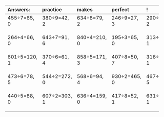 | Answers: | practice | makes | perfect | ! |
| :--- | :--- | :--- | :--- | :--- |
| 455÷7=65, 0 | 380÷9=42, 2 | 634÷8=79, 2 | 246÷9=27, 3 | 290÷9=32, 2 | 
|   |   |   |   |   | 
|   |   |   |   |   | 
|   |   |   |   |   | 
| 264÷4=66, 0 | 643÷7=91, 6 | 840÷4=210, 0 | 195÷3=65, 0 | 313÷3=104, 1 | 
|   |   |   |   |   | 
|   |   |   |   |   | 
|   |   |   |   |   | 
| 601÷5=120, 1 | 370÷6=61, 4 | 858÷5=171, 3 | 407÷8=50, 7 | 316÷9=35, 1 | 
|   |   |   |   |   | 
|   |   |   |   |   | 
|   |   |   |   |   | 
| 473÷6=78, 5 | 544÷2=272, 0 | 568÷6=94, 4 | 930÷2=465, 0 | 467÷6=77, 5 | 
|   |   |   |   |   | 
|   |   |   |   |   | 
|   |   |   |   |   | 
| 440÷5=88, 0 | 607÷2=303, 1 | 636÷4=159, 0 | 417÷8=52, 1 | 631÷7=90, 1 | 
|   |   |   |   |   | 
|   |   |   |   |   | 
|   |   |   |   |   | 
